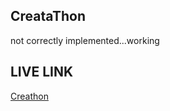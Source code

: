 ## CreataThon

not correctly implemented...working
## LIVE LINK
[Creathon](https://creatathon.vercel.app/)

